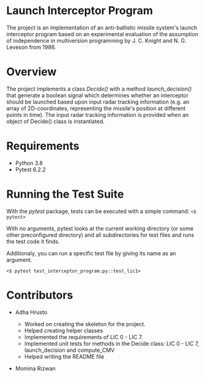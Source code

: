 # Launch Interceptor Program
The project is an implementation of an anti-ballistic missile system's launch interceptor program based on 
an experimental evaluation of the assumption of independence in multiversion programming by J. C. Knight and N. G. Leveson from 1986.

# Overview
The project implements a class *Decide()* with a method *launch_decision()* that generate a boolean signal which determines whether an 
interceptor should be launched based upon input radar tracking information (e.g. an array of 2D-coordinates, representing the missile's position at different points in time). 
The input radar tracking information is provided when an object of Decide() class is instantiated.


# Requirements
* Python 3.8
* Pytest 6.2.2


# Running the Test Suite
With the *pytest* package, tests can be executed with a simple command:
`<$ pytest>`

With no arguments, pytest looks at the current working directory (or some other preconfigured directory) and all subdirectories for test files and runs the test code it finds.

Additionaly, you can run a specific test file by giving its name as an argument.

`<$ pytest test_interceptor_program.py::test_lic1>`

# Contributors
* Adha Hrusto
	* Worked on creating the skeleton for the project.
	* Helped creating helper classes
	* Implemented the requirements of LIC 0 - LIC 7.
	* Implemented unit tests for methods in the Decide class: LIC 0 - LIC 7, launch_decision and compute_CMV
	* Helped writing the README file

* Momina Rizwan

